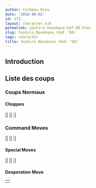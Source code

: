 ```yaml
---
author: Corbeau Bleu
date: '2010-08-02'
id: 173
layout: character.njk
permalink: yashiro-nanakase-kof-98.html
slug: Yashiro_Nanakase_(KoF_'98)
tags: character
title: Yashiro Nanakase (KoF '98)
---
```


## Introduction

## Liste des coups

### Coups Normaux

#### Choppes

||
||
||

### Command Moves

||
||
||

#### Special Moves

||
||
||

#### Desperation Move

|     |
|-----|
|     |